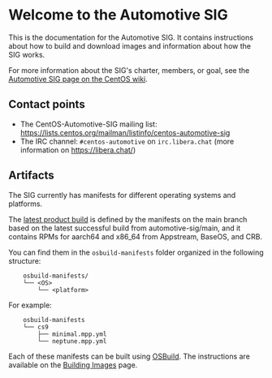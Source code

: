 # Welcome to the Automotive SIG

This is the documentation for the Automotive SIG. It contains instructions
about how to build and download images and information about how
the SIG works.

For more information about the SIG's charter, members, or goal, see the
[Automotive SIG page on the CentOS wiki](https://wiki.centos.org/SpecialInterestGroup/Automotive).


## Contact points

* The CentOS-Automotive-SIG mailing list:
  <https://lists.centos.org/mailman/listinfo/centos-automotive-sig>
* The IRC channel: `#centos-automotive` on `irc.libera.chat` (more information
  on <https://libera.chat/>)


## Artifacts

The SIG currently has manifests for different operating systems and platforms.

The [latest product build](http://54.247.135.67) is defined by the manifests on the main branch based on the latest successful build from automotive-sig/main, and it contains RPMs for aarch64 and x86_64 from Appstream, BaseOS, and CRB.

You can find them in the `osbuild-manifests` folder organized in the following
structure:
```
    osbuild-manifests/
    └── <OS>
        └── <platform>
```

For example:
```
    osbuild-manifests
    └── cs9
        ├── minimal.mpp.yml
        └── neptune.mpp.yml
```

Each of these manifests can be built using [OSBuild](https://www.osbuild.org/).
The instructions are available on the [Building Images](https://sigs.centos.org/automotive/building/) page.
